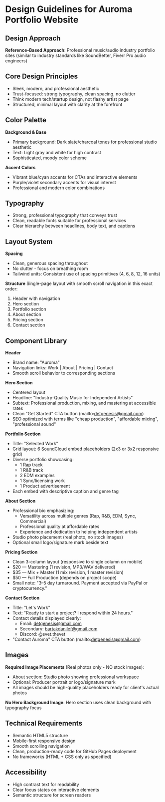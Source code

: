 # Design Guidelines for Auroma Portfolio Website

## Design Approach
**Reference-Based Approach**: Professional music/audio industry portfolio sites (similar to industry standards like SoundBetter, Fiverr Pro audio engineers)

## Core Design Principles
- Sleek, modern, and professional aesthetic
- Trust-focused: strong typography, clean spacing, no clutter
- Think modern tech/startup design, not flashy artist page
- Structured, minimal layout with clarity at the forefront

## Color Palette

**Background & Base**
- Primary background: Dark slate/charcoal tones for professional studio aesthetic
- Text: Light gray and white for high contrast
- Sophisticated, moody color scheme

**Accent Colors**
- Vibrant blue/cyan accents for CTAs and interactive elements
- Purple/violet secondary accents for visual interest
- Professional and modern color combinations

## Typography
- Strong, professional typography that conveys trust
- Clean, readable fonts suitable for professional services
- Clear hierarchy between headlines, body text, and captions

## Layout System

**Spacing**
- Clean, generous spacing throughout
- No clutter - focus on breathing room
- Tailwind units: Consistent use of spacing primitives (4, 6, 8, 12, 16 units)

**Structure**
Single-page layout with smooth scroll navigation in this exact order:
1. Header with navigation
2. Hero section
3. Portfolio section  
4. About section
5. Pricing section
6. Contact section

## Component Library

**Header**
- Brand name: "Auroma"
- Navigation links: Work | About | Pricing | Contact
- Smooth scroll behavior to corresponding sections

**Hero Section**
- Centered layout
- Headline: "Industry-Quality Music for Independent Artists"
- Subtext: Professional production, mixing, and mastering at accessible rates
- Clean "Get Started" CTA button (mailto:detgenesis@gmail.com)
- SEO optimized with terms like "cheap production", "affordable mixing", "professional sound"

**Portfolio Section**
- Title: "Selected Work"
- Grid layout: 6 SoundCloud embed placeholders (2x3 or 3x2 responsive grid)
- Diverse portfolio showcasing:
  - 1 Rap track
  - 1 R&B track
  - 2 EDM examples
  - 1 Sync/licensing work
  - 1 Product advertisement
- Each embed with descriptive caption and genre tag

**About Section**
- Professional bio emphasizing:
  - Versatility across multiple genres (Rap, R&B, EDM, Sync, Commercial)
  - Professional quality at affordable rates
  - Experience and dedication to helping independent artists
- Studio photo placement (real photo, no stock images)
- Optional small logo/signature mark beside text

**Pricing Section**
- Clean 3-column layout (responsive to single column on mobile)
- $20 — Mastering (1 revision, MP3/WAV delivered)
- $35 — Mix + Master (1 mix revision, 1 master revision)
- $50 — Full Production (depends on project scope)
- Small note: "3–5 day turnaround. Payment accepted via PayPal or cryptocurrency."

**Contact Section**
- Title: "Let's Work"
- Text: "Ready to start a project? I respond within 24 hours."
- Contact details displayed clearly:
  - Email: detgenesis@gmail.com
  - Secondary: bartakdanilef@gmail.com
  - Discord: @svet.thevet
- "Contact Auroma" CTA button (mailto:detgenesis@gmail.com)

## Images

**Required Image Placements** (Real photos only - NO stock images):
- About section: Studio photo showing professional workspace
- Optional: Producer portrait or logo/signature mark
- All images should be high-quality placeholders ready for client's actual photos

**No Hero Background Image**: Hero section uses clean background with typography focus

## Technical Requirements
- Semantic HTML5 structure
- Mobile-first responsive design
- Smooth scrolling navigation
- Clean, production-ready code for GitHub Pages deployment
- No frameworks (HTML + CSS only as specified)

## Accessibility
- High contrast text for readability
- Clear focus states on interactive elements
- Semantic structure for screen readers